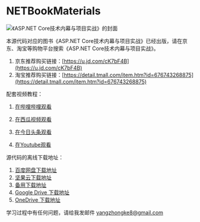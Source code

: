 # NETBookMaterials

![《ASP.NET Core技术内幕与项目实战》的封面](https://raw.githubusercontent.com/yangzhongke/NETBookMaterials/main/Resources/cover.jpg)

本源代码对应的图书《ASP.NET Core技术内幕与项目实战》已经出版，请在京东、淘宝等购物平台搜索《ASP.NET Core技术内幕与项目实战》。

1. 京东推荐购买链接：[https://u.jd.com/cK7bF4B](https://u.jd.com/cK7bF4B)
2. 淘宝推荐购买链接：[https://detail.tmall.com/item.htm?id=676743268875](https://detail.tmall.com/item.htm?id=676743268875)

配套视频教程：

1. [在哔哩哔哩观看](https://www.bilibili.com/video/BV1pK41137He)

2. [在西瓜视频观看](https://www.ixigua.com/7064021159750140420)

3. [在今日头条观看](https://www.toutiao.com/video/7062531918184579616)

4. [在Youtube观看](https://www.youtube.com/watch?v=0HcIQOaqBwE&list=PL9sJKk6XPMxehYCui7OysUV6trlBbJ4T_)

源代码的离线下载地址：
1. [百度网盘下载地址](https://pan.baidu.com/s/1q6hFdB6ETjNgUCD7sDQ3pg?pwd=y4o8)
2. [坚果云下载地址](https://www.jianguoyun.com/p/DceYyGIQ9de1BhiVmMkEIAA)
3. [备用下载地址](https://static2.youzack.com/formybooks/NETCoreNeiMu.zip)
4. [Google Drive 下载地址](https://drive.google.com/file/d/1iKgxffaZauUmpt9Vc-hzAkgSwvIuWClX/view?usp=sharing)
5. [OneDrive 下载地址](https://1drv.ms/u/s!ArtUX5uRoj_cml7h1nwia5aFpuK9?e=J94t4w)

学习过程中有任何问题，请给我发邮件 yangzhongke8@gmail.com
